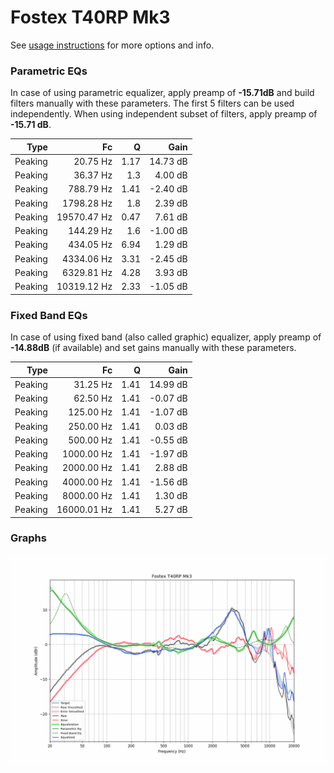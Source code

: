 # Fostex T40RP Mk3
See [usage instructions](https://github.com/jaakkopasanen/AutoEq#usage) for more options and info.

### Parametric EQs
In case of using parametric equalizer, apply preamp of **-15.71dB** and build filters manually
with these parameters. The first 5 filters can be used independently.
When using independent subset of filters, apply preamp of **-15.71 dB**.

| Type    | Fc          |    Q | Gain     |
|--------:|------------:|-----:|---------:|
| Peaking | 20.75 Hz    | 1.17 | 14.73 dB |
| Peaking | 36.37 Hz    | 1.3  | 4.00 dB  |
| Peaking | 788.79 Hz   | 1.41 | -2.40 dB |
| Peaking | 1798.28 Hz  | 1.8  | 2.39 dB  |
| Peaking | 19570.47 Hz | 0.47 | 7.61 dB  |
| Peaking | 144.29 Hz   | 1.6  | -1.00 dB |
| Peaking | 434.05 Hz   | 6.94 | 1.29 dB  |
| Peaking | 4334.06 Hz  | 3.31 | -2.45 dB |
| Peaking | 6329.81 Hz  | 4.28 | 3.93 dB  |
| Peaking | 10319.12 Hz | 2.33 | -1.05 dB |

### Fixed Band EQs
In case of using fixed band (also called graphic) equalizer, apply preamp of **-14.88dB**
(if available) and set gains manually with these parameters.

| Type    | Fc          |    Q | Gain     |
|--------:|------------:|-----:|---------:|
| Peaking | 31.25 Hz    | 1.41 | 14.99 dB |
| Peaking | 62.50 Hz    | 1.41 | -0.07 dB |
| Peaking | 125.00 Hz   | 1.41 | -1.07 dB |
| Peaking | 250.00 Hz   | 1.41 | 0.03 dB  |
| Peaking | 500.00 Hz   | 1.41 | -0.55 dB |
| Peaking | 1000.00 Hz  | 1.41 | -1.97 dB |
| Peaking | 2000.00 Hz  | 1.41 | 2.88 dB  |
| Peaking | 4000.00 Hz  | 1.41 | -1.56 dB |
| Peaking | 8000.00 Hz  | 1.41 | 1.30 dB  |
| Peaking | 16000.01 Hz | 1.41 | 5.27 dB  |

### Graphs
![](./Fostex%20T40RP%20Mk3.png)